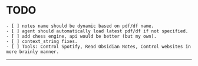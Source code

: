 # TODO

    - [ ] notes name should be dynamic based on pdf/df name.
    - [ ] agent should automatically load latest pdf/df if not specified.
    - [ ] add chess engine, api would be better (but my own).
    - [ ] context_string fixes.
    - [ ] Tools: Control Spotify, Read Obsidian Notes, Control websites in more brainly manner.
---
